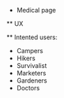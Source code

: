 * Medical page

** UX

** Intented users:
- Campers
- Hikers
- Survivalist
- Marketers
- Gardeners
- Doctors